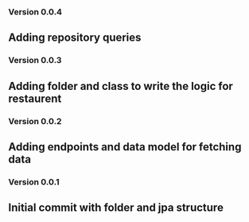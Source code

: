 
### Version 0.0.4
## Adding repository queries 

### Version 0.0.3
## Adding folder and class to write the logic for restaurent

### Version 0.0.2
## Adding endpoints and data model for fetching data

### Version 0.0.1
## Initial commit with folder and jpa structure